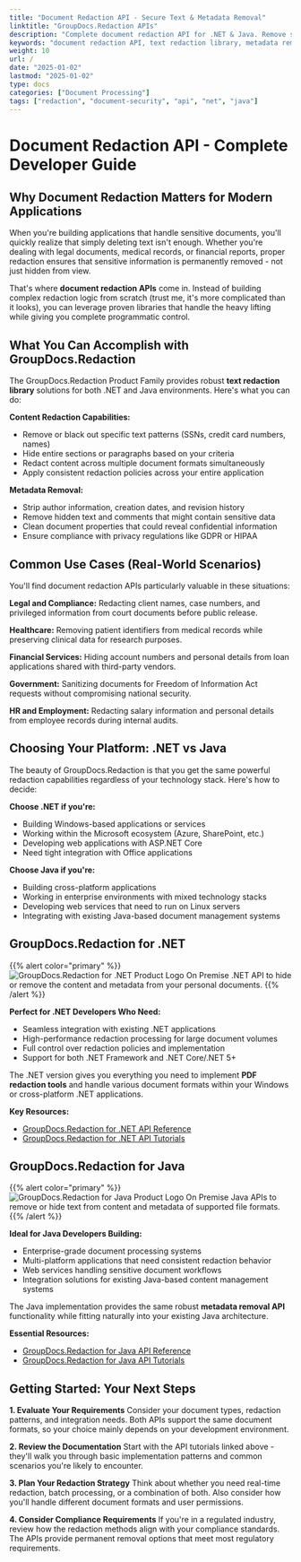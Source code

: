 ```yaml
---
title: "Document Redaction API - Secure Text & Metadata Removal"
linktitle: "GroupDocs.Redaction APIs"
description: "Complete document redaction API for .NET & Java. Remove sensitive text, hide content, and strip metadata from PDFs, Word docs, and more with secure redaction libraries."
keywords: "document redaction API, text redaction library, metadata removal API, PDF redaction tool, remove sensitive data from documents API"
weight: 10
url: /
date: "2025-01-02"
lastmod: "2025-01-02"
type: docs
categories: ["Document Processing"]
tags: ["redaction", "document-security", "api", "net", "java"]
---
```


# Document Redaction API - Complete Developer Guide

## Why Document Redaction Matters for Modern Applications

When you're building applications that handle sensitive documents, you'll quickly realize that simply deleting text isn't enough. Whether you're dealing with legal documents, medical records, or financial reports, proper redaction ensures that sensitive information is permanently removed - not just hidden from view.

That's where **document redaction APIs** come in. Instead of building complex redaction logic from scratch (trust me, it's more complicated than it looks), you can leverage proven libraries that handle the heavy lifting while giving you complete programmatic control.

## What You Can Accomplish with GroupDocs.Redaction

The GroupDocs.Redaction Product Family provides robust **text redaction library** solutions for both .NET and Java environments. Here's what you can do:

**Content Redaction Capabilities:**
- Remove or black out specific text patterns (SSNs, credit card numbers, names)
- Hide entire sections or paragraphs based on your criteria
- Redact content across multiple document formats simultaneously
- Apply consistent redaction policies across your entire application

**Metadata Removal:**
- Strip author information, creation dates, and revision history
- Remove hidden text and comments that might contain sensitive data
- Clean document properties that could reveal confidential information
- Ensure compliance with privacy regulations like GDPR or HIPAA

## Common Use Cases (Real-World Scenarios)

You'll find document redaction APIs particularly valuable in these situations:

**Legal and Compliance:** Redacting client names, case numbers, and privileged information from court documents before public release.

**Healthcare:** Removing patient identifiers from medical records while preserving clinical data for research purposes.

**Financial Services:** Hiding account numbers and personal details from loan applications shared with third-party vendors.

**Government:** Sanitizing documents for Freedom of Information Act requests without compromising national security.

**HR and Employment:** Redacting salary information and personal details from employee records during internal audits.

## Choosing Your Platform: .NET vs Java

The beauty of GroupDocs.Redaction is that you get the same powerful redaction capabilities regardless of your technology stack. Here's how to decide:

**Choose .NET if you're:**
- Building Windows-based applications or services
- Working within the Microsoft ecosystem (Azure, SharePoint, etc.)
- Developing web applications with ASP.NET Core
- Need tight integration with Office applications

**Choose Java if you're:**
- Building cross-platform applications
- Working in enterprise environments with mixed technology stacks
- Developing web services that need to run on Linux servers
- Integrating with existing Java-based document management systems


## GroupDocs.Redaction for .NET

{{% alert color="primary" %}} 
![GroupDocs.Redaction for .NET Product Logo](gdocs_net.png)
On Premise .NET API to hide or remove the content and metadata from your personal documents.
{{% /alert %}} 

**Perfect for .NET Developers Who Need:**
- Seamless integration with existing .NET applications
- High-performance redaction processing for large document volumes
- Full control over redaction policies and implementation
- Support for both .NET Framework and .NET Core/.NET 5+

The .NET version gives you everything you need to implement **PDF redaction tools** and handle various document formats within your Windows or cross-platform .NET applications.

**Key Resources:**
- [GroupDocs.Redaction for .NET API Reference](/redaction/net/)
- [GroupDocs.Redaction for .NET API Tutorials](https://tutorials.groupdocs.com/redaction/net/)


## GroupDocs.Redaction for Java

{{% alert color="primary" %}}
![GroupDocs.Redaction for Java Product Logo](gdocs_java.png)
On Premise Java APIs to remove or hide text from content and metadata of supported file formats.
{{% /alert %}}

**Ideal for Java Developers Building:**
- Enterprise-grade document processing systems
- Multi-platform applications that need consistent redaction behavior
- Web services handling sensitive document workflows
- Integration solutions for existing Java-based content management systems

The Java implementation provides the same robust **metadata removal API** functionality while fitting naturally into your existing Java architecture.

**Essential Resources:**
- [GroupDocs.Redaction for Java API Reference](/redaction/java/)
- [GroupDocs.Redaction for Java API Tutorials](https://tutorials.groupdocs.com/redaction/java/)


## Getting Started: Your Next Steps

**1. Evaluate Your Requirements**
Consider your document types, redaction patterns, and integration needs. Both APIs support the same document formats, so your choice mainly depends on your development environment.

**2. Review the Documentation**
Start with the API tutorials linked above - they'll walk you through basic implementation patterns and common scenarios you're likely to encounter.

**3. Plan Your Redaction Strategy**
Think about whether you need real-time redaction, batch processing, or a combination of both. Also consider how you'll handle different document formats and user permissions.

**4. Consider Compliance Requirements**
If you're in a regulated industry, review how the redaction methods align with your compliance standards. The APIs provide permanent removal options that meet most regulatory requirements.
